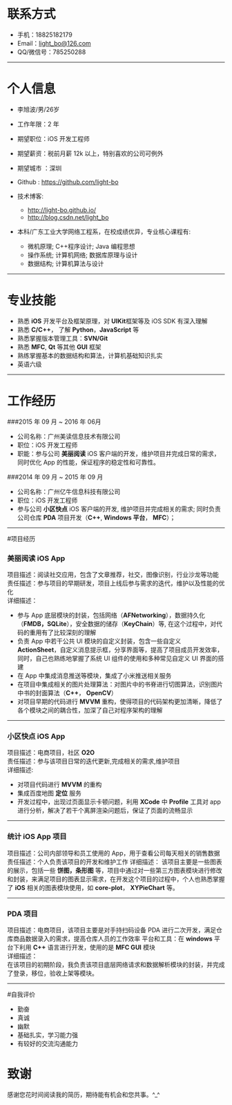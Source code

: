 # 联系方式

- 手机：18825182179 
- Email：light_bo@126.com
- QQ/微信号：785250288

---

# 个人信息

 - 李旭波/男/26岁
 - 工作年限：2 年
 - 期望职位：iOS 开发工程师
 - 期望薪资：税前月薪 12k 以上，特别喜欢的公司可例外
 - 期望城市 ：深圳
 - Github : https://github.com/light-bo
 - 技术博客: 
   - http://light-bo.github.io/  
   - http://blog.csdn.net/light_bo 
 
 - 本科/广东工业大学网络工程系，在校成绩优异，专业核心课程有:
   - 微机原理; C++程序设计; Java 编程思想
   - 操作系统; 计算机网络; 数据库原理与设计
   - 数据结构; 计算机算法与设计  


   
---

# 专业技能

- 熟悉 **iOS** 开发平台及框架原理，对 **UIKit**框架等及 iOS SDK 有深入理解
- 熟悉 **C/C++**， 了解 **Python**，**JavaScript** 等
- 熟悉掌握版本管理工具：**SVN/Git**
- 熟悉 **MFC**, **Qt** 等其他 **GUI** 框架
- 熟练掌握基本的数据结构和算法，计算机基础知识扎实
- 英语六级 

---


# 工作经历
###2015 年 09 月 ~ 2016 年 06月
- 公司名称：广州美读信息技术有限公司
- 职位：iOS 开发工程师
- 职能：参与公司 **美丽阅读** iOS 客户端的开发，维护项目并完成日常的需求，同时优化 App 的性能，保证程序的稳定性和可靠性。


###2014 年 09 月  ~  2015 年 09 月
- 公司名称：广州亿牛信息科技有限公司  
- 职位：iOS 开发工程师  
- 参与公司 **小区快点** iOS 客户端的开发, 维护项目并完成相关的需求; 同时负责公司仓库 **PDA** 项目开发（**C++**, **Windows 平台**， **MFC**）；

---

#项目经历
### 美丽阅读 iOS App
项目描述：阅读社交应用，包含了文章推荐，社交，图像识别，行业沙龙等功能  
责任描述：参与项目的早期研发，项目上线后参与需求的迭代，维护以及性能的优化  
详细描述：

- 参与 App 底层模块的封装，包括网络（**AFNetworking**），数据持久化（**FMDB，SQLite**），安全数据的储存（**KeyChain**）等, 在这个过程中，对代码的重用有了比较深刻的理解
- 负责 App 中若干公共 UI 模块的自定义封装，包含一些自定义 **ActionSheet**，自定义消息提示框，分享界面等，提高了项目成员开发效率，同时，自己也熟练地掌握了系统 UI 组件的使用和多种常见自定义 UI 界面的搭建
- 在 App 中集成消息推送等模块，集成了小米推送相关服务
- 在项目中集成相关的图片处理算法：对图片中的书脊进行切图算法，识别图片中书的封面算法（**C++**， **OpenCV**）
- 对项目早期的代码进行 **MVVM** 重构，使得项目的代码架构更加清晰，降低了各个模块之间的耦合性，加深了自己对程序架构的理解

----
### 小区快点 iOS App  
项目描述：电商项目，社区 **O2O**  
责任描述：参与该项目日常的迭代更新,完成相关的需求,维护项目    
详细描述:

- 对项目代码进行 **MVVM** 的重构
- 集成百度地图 **定位** 服务
- 开发过程中，出现过页面显示卡顿问题，利用 **XCode** 中 **Profile** 工具对 app 进行分析，解决了若干个离屏渲染问题后，保证了页面的流畅显示


---
### 统计 iOS App 项目 
项目描述：公司内部领导和员工使用的 App，用于查看公司每天相关的销售数据  
责任描述：个人负责该项目的开发和维护工作 
详细描述：
该项目主要是一些图表的展示，包括一些 **饼图，条形图** 等，项目中通过对一些第三方图表模块进行修改和封装，来满足项目的图表显示需求，在开发这个项目的过程中，个人也熟悉掌握了 **iOS** 相关的图表模块使用，如 **core-plot**， **XYPieChart** 等。


---
### PDA 项目  
项目描述：电商项目，该项目主要是对手持扫码设备 PDA 进行二次开发，满足仓库商品数据录入的需求，提高仓库人员的工作效率
平台和工具：在 **windows** 平台下利用 **C++** 语言进行开发，使用的是 **MFC GUI** 模块  
详细描述：  
在该项目的初期阶段，我负责该项目底层网络请求和数据解析模块的封装，并完成了登录，移位，验收上架等模块。


---


#自我评价

- 勤奋
- 真诚
- 幽默 
- 基础扎实，学习能力强
- 有较好的交流沟通能力


# 致谢
感谢您花时间阅读我的简历，期待能有机会和您共事。^_^